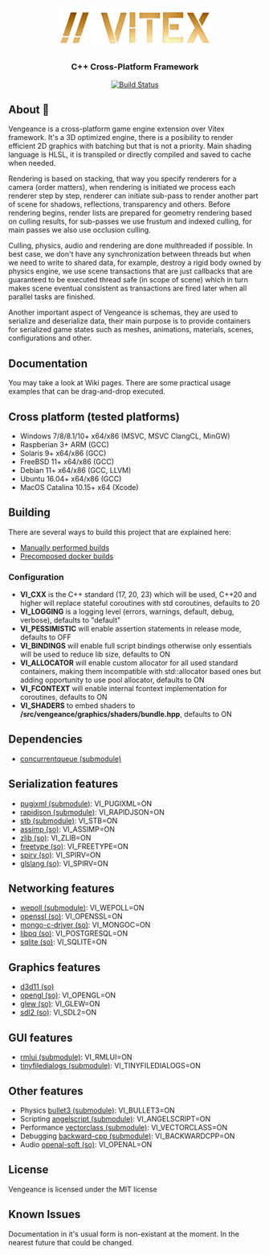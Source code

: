<br/>
<div align="center">
    <br />
    <img src="https://github.com/romanpunia/vengeance/blob/main/var/assets/logo.png?raw=true" alt="Vengeance Logo" width="300" />
    <h3>C++ Cross-Platform Framework</h3>
</div>
<div align="center">

  [![Build Status](https://github.com/romanpunia/vengeance/workflows/CMake/badge.svg)](https://github.com/eclipse-theia/theia/actions?query=branch%3Amaster+event%3Apush+event%3Aschedule)

</div>

## About 🗿
Vengeance is a cross-platform game engine extension over Vitex framework. It's a 3D optimized engine, there is a posibility to render efficient 2D graphics with batching but that is not a priority. Main shading language is HLSL, it is transpiled or directly compiled and saved to cache when needed.

Rendering is based on stacking, that way you specify renderers for a camera (order matters), when rendering is initiated we process each renderer step by step, renderer can initiate sub-pass to render another part of scene for shadows, reflections, transparency and others. Before rendering begins, render lists are prepared for geometry rendering based on culling results, for sub-passes we use frustum and indexed culling, for main passes we also use occlusion culling.

Culling, physics, audio and rendering are done multhreaded if possible. In best case, we don't have any synchronization between threads but when we need to write to shared data, for example, destroy a rigid body owned by physics engine, we use scene transactions that are just callbacks that are guaranteed to be executed thread safe (in scope of scene) which in turn makes scene eventual consistent as transactions are fired later when all parallel tasks are finished.

Another important aspect of Vengeance is schemas, they are used to serialize and deserialize data, their main purpose is to provide containers for serialized game states such as meshes, animations, materials, scenes, configurations and other.

## Documentation
You may take a look at Wiki pages. There are some practical usage examples that can be drag-and-drop executed.

## Cross platform (tested platforms)
+ Windows 7/8/8.1/10+ x64/x86 (MSVC, MSVC ClangCL, MinGW)
+ Raspberian 3+ ARM (GCC)
+ Solaris 9+ x64/x86 (GCC)
+ FreeBSD 11+ x64/x86 (GCC)
+ Debian 11+ x64/x86 (GCC, LLVM)
+ Ubuntu 16.04+ x64/x86 (GCC)
+ MacOS Catalina 10.15+ x64 (Xcode)

## Building
There are several ways to build this project that are explained here:
* [Manually performed builds](var/MANUAL.md)
* [Precomposed docker builds](var/DOCKER.md)

### Configuration
+ **VI_CXX** is the C++ standard (17, 20, 23) which will be used, C++20 and higher will replace stateful coroutines with std coroutines, defaults to 20
+ **VI_LOGGING** is a logging level (errors, warnings, default, debug, verbose), defaults to "default"
+ **VI_PESSIMISTIC** will enable assertion statements in release mode, defaults to OFF
+ **VI_BINDINGS** will enable full script bindings otherwise only essentials will be used to reduce lib size, defaults to ON
+ **VI_ALLOCATOR** will enable custom allocator for all used standard containers, making them incompatible with std::allocator based ones but adding opportunity to use pool allocator, defaults to ON
+ **VI_FCONTEXT** will enable internal fcontext implementation for coroutines, defaults to ON
+ **VI_SHADERS** to embed shaders to **/src/vengeance/graphics/shaders/bundle.hpp**, defaults to ON

## Dependencies
* [concurrentqueue (submodule)](https://github.com/cameron314/concurrentqueue)

## Serialization features
* [pugixml (submodule)](https://github.com/zeux/pugixml): VI_PUGIXML=ON
* [rapidjson (submodule)](https://github.com/tencent/rapidjson): VI_RAPIDJSON=ON
* [stb (submodule)](https://github.com/nothings/stb): VI_STB=ON
* [assimp (so)](https://github.com/assimp/assimp): VI_ASSIMP=ON
* [zlib (so)](https://github.com/madler/zlib): VI_ZLIB=ON
* [freetype (so)](https://github.com/freetype/freetype): VI_FREETYPE=ON
* [spirv (so)](https://github.com/KhronosGroup/SPIRV-Cross): VI_SPIRV=ON
* [glslang (so)](https://github.com/KhronosGroup/glslang): VI_SPIRV=ON

## Networking features
* [wepoll (submodule)](https://github.com/piscisaureus/wepoll): VI_WEPOLL=ON
* [openssl (so)](https://github.com/openssl/openssl): VI_OPENSSL=ON
* [mongo-c-driver (so)](https://github.com/mongodb/mongo-c-driver): VI_MONGOC=ON
* [libpq (so)](https://github.com/postgres/postgres/tree/master/src/interfaces/libpq): VI_POSTGRESQL=ON
* [sqlite (so)](https://github.com/sqlite/sqlite): VI_SQLITE=ON

## Graphics features
* [d3d11 (so)](https://www.microsoft.com/en-us/download/details.aspx?id=6812)
* [opengl (so)](https://github.com/KhronosGroup/OpenGL-Registry): VI_OPENGL=ON
* [glew (so)](https://github.com/nigels-com/glew): VI_GLEW=ON
* [sdl2 (so)](https://www.libsdl.org/download-2.0.php): VI_SDL2=ON

## GUI features
* [rmlui (submodule)](https://github.com/mikke89/RmlUi): VI_RMLUI=ON
* [tinyfiledialogs (submodule)](https://github.com/native-toolkit/tinyfiledialogs): VI_TINYFILEDIALOGS=ON

## Other features
* Physics [bullet3 (submodule)](https://github.com/bulletphysics/bullet3): VI_BULLET3=ON
* Scripting [angelscript (submodule)](https://github.com/codecat/angelscript-mirror): VI_ANGELSCRIPT=ON
* Performance [vectorclass (submodule)](https://github.com/vectorclass/version1): VI_VECTORCLASS=ON
* Debugging [backward-cpp (submodule)](https://github.com/bombela/backward-cpp): VI_BACKWARDCPP=ON
* Audio [openal-soft (so)](https://github.com/kcat/openal-soft): VI_OPENAL=ON

## License
Vengeance is licensed under the MIT license

## Known Issues
Documentation in it's usual form is non-existant at the moment. In the nearest future that could be changed.